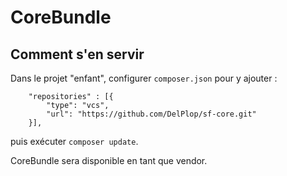 # CoreBundle

## Comment s'en servir
Dans le projet "enfant", configurer `composer.json` pour y ajouter :
```
    "repositories" : [{
        "type": "vcs",
        "url": "https://github.com/DelPlop/sf-core.git"
    }],
```
puis exécuter `composer update`.

CoreBundle sera disponible en tant que vendor.